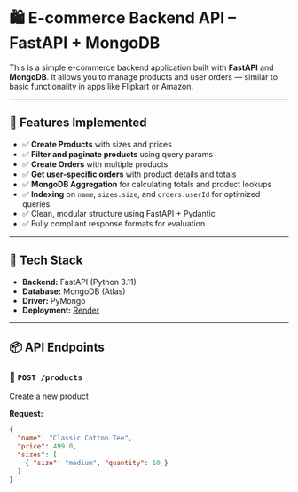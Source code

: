 # 🛍️ E-commerce Backend API – FastAPI + MongoDB

This is a simple e-commerce backend application built with **FastAPI** and **MongoDB**. It allows you to manage products and user orders — similar to basic functionality in apps like Flipkart or Amazon.

---

## 🚀 Features Implemented

- ✅ **Create Products** with sizes and prices
- ✅ **Filter and paginate products** using query params
- ✅ **Create Orders** with multiple products
- ✅ **Get user-specific orders** with product details and totals
- ✅ **MongoDB Aggregation** for calculating totals and product lookups
- ✅ **Indexing** on `name`, `sizes.size`, and `orders.userId` for optimized queries
- ✅ Clean, modular structure using FastAPI + Pydantic
- ✅ Fully compliant response formats for evaluation

---

## 🧠 Tech Stack

- **Backend:** FastAPI (Python 3.11)
- **Database:** MongoDB (Atlas)
- **Driver:** PyMongo
- **Deployment:** [Render](https://render.com)

---

## 📦 API Endpoints

### 🔹 `POST /products`

Create a new product

**Request:**
```json
{
  "name": "Classic Cotton Tee",
  "price": 499.0,
  "sizes": [
    { "size": "medium", "quantity": 10 }
  ]
}
